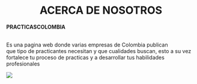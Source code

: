 <center>
<H1> ACERCA DE NOSOTROS</H1>
</center>

   <p><STRONG>PRACTICASCOLOMBIA</STRONG></p>
   <p>
   <br> Es una pagina web donde varias empresas de Colombia publican
   <br>que tipo de practicantes necesitan y que cualidades buscan, esto a su vez
   <br>fortalece tu proceso de practicas y a desarrollar tus habilidades
    profesionales
    </p> 
    
   <img src="http://gobeyondseo.com/wp-content/uploads/2011/11/AboutUs.jpg">
